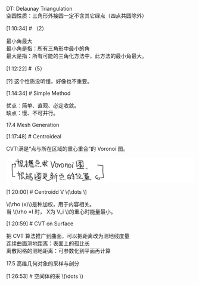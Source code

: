 
DT: Delaunay Triangulation     
空圆性质：三角形外接圆一定不含其它绿点（四点共圆除外）    


[1:10:34] # （2）     

最小角最大    
最小角是指：所有三角形中最小的角      
最大是指：所有可能的三角化方法中，此方法的最小角最大。    


[1:12:22] #（5）     

[?] 这个性质没听懂，好像也不重要。    


[1:14:34] # Simple Method     

优点：简单、直观、必定收敛。    
缺点：慢、不可并行。    

17.4 Mesh Generation     

[1:17:48] # Centroideal    

CVT:满是“点与所在区域的重心重合”的 Voronoi 图。    

![](../RAW/83-1.png)  


[1:20:00] # Centroidd V \\(\dots \\)     

\\(\rho (x)\\)是种加权，用于内容相关。    
当 \\(\rho =I 时， X为 V_i \\)的重心时能量最小。    


[1:20:59] # CVT on Surface    

把 CVT 算法推广到曲面，可以把距离改为测地线度量     
连续曲面测地距离：表面上的孤比长    
离散网格的测地距离：可参数化到平面再计算    

17.5 高维几何对象的采样与剖分     


[1:26:53] # 空间体的采 \\(\dots \\)     

